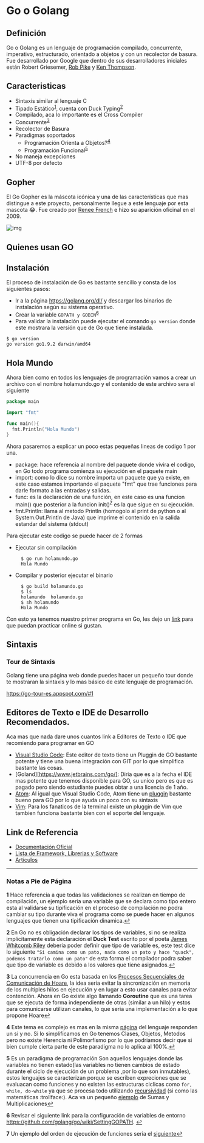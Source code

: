 # Go o Golang
## Definición

Go o Golang es un lenguaje de programación compilado, concurrente, imperativo, estructurado, orientado a objetos y con un recolector de basura. Fue desarrollado por Google que dentro de sus desarrolladores iniciales están Robert Griesemer,  [Rob Pike](https://en.wikipedia.org/wiki/Rob_Pike) y  [Ken Thompson](https://en.wikipedia.org/wiki/Ken_Thompson).

## Caracteristicas

- Sintaxis similar al lenguaje C
- Tipado Estático<sup id="a1">[1](#f1)</sup>, cuenta con Duck Typing<sup id="a2">[2](#f2)</sup>
- Compilado, aca lo importante es el Cross Compiler
- Concurrente<sup id="a3">[3](#f3)</sup>
- Recolector de Basura
- Paradigmas soportados
  - Programación Orienta a Objetos?<sup id="a4">[4](#f4)</sup>
  - Programación Funcional<sup id="a5">[5](#f5)</sup>
- No maneja excepciones
- UTF-8 por defecto

##  Gopher 

El Go Gopher es la máscota icónica y una de las características que mas distingue a este proyecto, personalmente llegue a este lenguaje por esta mascota :joy:. Fue creado por [Renee French](http://reneefrench.blogspot.cl) e hizo su aparición oficinal en el 2009.

![img](https://qph.ec.quoracdn.net/main-qimg-716a9a93c3a28db4dead8e36d3046035)

## Quienes usan GO

## Instalación

El proceso de instalación de Go es bastante sencillo y consta de los siguientes pasos:

- Ir a la página https://golang.org/dl/ y descargar los binarios de instalación según su sistema operativo.
- Crear la variable ```GOPATH y GOBIN```<sup id="a6">[6](#f6)</sup>
- Para validar la instalación puede ejecutar el comando ```go version``` donde este mostrara la versión que de Go que tiene instalada.

```
$ go version
go version go1.9.2 darwin/amd64
```

## Hola Mundo

Ahora bien como en todos los lenguajes de programación vamos a crear un archivo con el nombre holamundo.go y el contenido de este archivo sera el siguiente


```go
package main

import "fmt"

func main(){
  fmt.Println("Hola Mundo")
}
```

Ahora pasaremos a explicar un poco estas pequeñas lineas de codigo 1 por una.

- package: hace referencia al nombre del paquete donde vivira el codigo, en Go todo programa comienza su ejecución en el paquete main
- import: como lo dice su nombre importa un paquete que ya existe, en este caso estamos importando el paquete "fmt" que trae funciones para darle formato a las entradas y salidas.
- func: es la declaración de una función, en este caso es una funcion main() que posterior a la funcion init()<sup id="a7">[7](#f7)</sup> es la que sigue en su ejecución.
- fmt.Println: llama al metodo Println (homogolo al print de python o al System.Out.Println de Java) que imprime el contenido en la salida estandar del sistema (stdout) 

Para ejecutar este codigo se puede hacer de 2 formas

- Ejecutar sin compilación

  ```
    $ go run holamundo.go
    Hola Mundo
  ```

- Compilar y posterior ejecutar el binario

  ```
    $ go build holamundo.go
    $ ls
    holamundo  holamundo.go
    $ sh holamundo
    Hola Mundo
  ```

Con esto ya tenemos nuestro primer programa en Go, les dejo un [link](https://play.golang.org/p/Ws2MAOgom1C) para que puedan practicar online si gustan.

## Sintaxis

### Tour de Sintaxis

Golang tiene una página web donde puedes hacer un pequeño tour donde te mostraran la sintaxis y lo mas básico de este lenguaje de programación.

https://go-tour-es.appspot.com/#1

## Editores de Texto e IDE de Desarrollo Recomendados.

Aca mas que nada dare unos cuantos link a Editores de Texto o IDE que recomiendo para programar en GO

- [Visual Studio Code](https://code.visualstudio.com): Este editor de texto tiene un Pluggin de GO bastante potente y tiene una buena integración con GIT por lo que simplifica bastante las cosas.
- [Goland][https://www.jetbrains.com/go/]: Diria que es a la fecha el IDE mas potente que tenemos disponible para GO, su unico pero es que es pagado pero siendo estudiante puedes obtar a una licencia de 1 año.
- [Atom](https://atom.io/): Al igual que Visual Studio Code, Atom tiene un [pluggin](https://atom.io/packages/go-plus) bastante bueno para GO por lo que ayuda un poco con su sintaxis
- [Vim](https://github.com/fatih/vim-go): Para los fanaticos de la terminal existe un pluggin de Vim que tambien funciona bastante bien con el soporte del lenguaje.

## Link de Referencia

- [Documentación Oficial](https://golang.org/doc/)
- [Lista de Framework, Librerias y Software](https://github.com/avelino/awesome-go)
- [Artículos](https://github.com/golang/go/wiki/Articles)

---
### Notas a Pie de Página

<b id="f1">1</b> Hace referencia a que todas las validaciones se realizan en tiempo de compilación, un ejemplo seria una variable que se declara como tipo entero esta al validarse su tipificación en el proceso de compilación no podra cambiar su tipo durante viva el programa como se puede hacer en algunos lenguajes que tienen una tipificación dinamica.[↩](#a1)

<b id="f2">2</b> En Go no es obligación declarar los tipos de variables, si no se realiza implicitamente esta declaración el **Duck Test** escrito por el poeta  [James Whitcomb Riley](https://en.wikipedia.org/wiki/James_Whitcomb_Riley) deberia poder definir que tipo de variable es, este test dice lo siguiente  ```"Si camina como un pato, nada como un pato y hace "quack", podemos tratarlo como un pato"``` de esta forma el compilador podra saber que tipo de variable es debido a los valores que tiene asignados.[↩](#a2)

<b id="f3">3</b> La concurrencia en Go esta basada en los [Procesos Secuenciales de Comunicación de Hoare](https://en.wikipedia.org/wiki/Communicating_sequential_processes), la idea seria evitar la sincronización en memoria de los multiples hilos en ejecución y en lugar a esto usar canales para evitar contención. Ahora en Go existe algo llamando **Goroutine** que es una tarea que se ejecuta de forma independiente de otras (similar a un hilo) y estos para comunicarse utilizan canales, lo que seria una implementación a lo que propone Hoare[↩](#a3)

<b id="f4">4</b> Este tema es complejo es mas en la misma [página](https://golang.org/doc/faq#Is_Go_an_object-oriented_language) del lenguaje responden un si y no. Si lo simplificamos en Go tenemos Clases, Objetos, Metodos pero no existe Herencia ni Polimorfismo por lo que podriamos decir que si bien cumple cierta parte de este paradigma no lo aplica al 100%.[↩](#a4)

<b id="f5">5</b> Es un paradigma de programación
Son aquellos lenguajes donde las variables no tienen estado(las variables no tienen cambios de estado durante el ciclo de ejecución de un problema ,por lo que son inmutables), estos lenguajes se caracterizan porque se escriben expreciones que se evaluacan como funciones y no existen las estructuras ciclicas como ```for, while, do-while``` ya que se procesa todo utilizando [recursividad](https://en.wikipedia.org/wiki/Recursive_definition) (si como las matemáticas :trollface:). Aca va un pequeño [ejemplo](https://play.golang.org/p/SMvab7uOSxx) de Sumas y Multiplicaciones[↩](#a5)

<b id="f6">6</b> Revisar el siguiente link para la configuración de variables de entorno https://github.com/golang/go/wiki/SettingGOPATH.   [↩](#a6)

<b id="f7">7</b> Un ejemplo del orden de ejecución de funciones seria el [siguiente](https://play.golang.org/p/heKgYFrgl40)[↩](#a7)